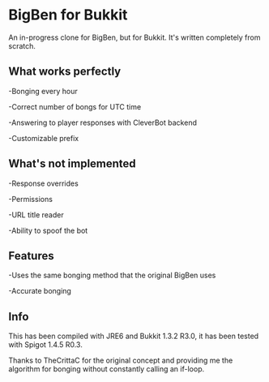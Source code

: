 BigBen for Bukkit
=================

An in-progress clone for BigBen, but for Bukkit. It's written completely from scratch.

What works perfectly
--------------------

-Bonging every hour

-Correct number of bongs for UTC time

-Answering to player responses with CleverBot backend

-Customizable prefix

What's not implemented
----------------------

-Response overrides

-Permissions

-URL title reader

-Ability to spoof the bot

Features
--------

-Uses the same bonging method that the original BigBen uses

-Accurate bonging

Info
-------

This has been compiled with JRE6 and Bukkit 1.3.2 R3.0, it has been tested with Spigot 1.4.5 R0.3.

Thanks to TheCrittaC for the original concept and providing me the algorithm for bonging without constantly calling an if-loop.
